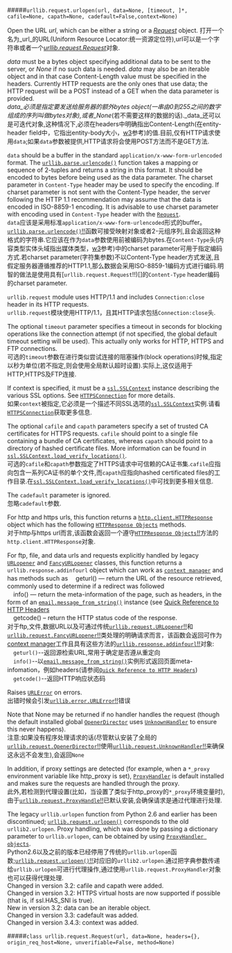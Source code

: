 #####`urllib.request.urlopen(url, data=None, [timeout, ]*, cafile=None, capath=None, cadefault=False,context=None)`

Open the URL _url_, which can be either a string or a [_Request_](https://docs.python.org/3/library/urllib.request.html#urllib.request.Request) object.
打开一个名为_url_的URL(Uniform Resource Locator:统一资源定位符),url可以是一个字符串或者一个[_urllib.request.Request_](#urllib.request.Request)对象.   

_data_ must be a bytes object specifying additional data to be sent to the server, or _None_ if no such data is needed. _data_ may also be an iterable object and in that case Content-Length value must be specified in the headers. Currently HTTP requests are the only ones that use data; the HTTP request will be a POST instead of a GET when the data parameter is provided.  
_data_必须是指定要发送给服务器的额外bytes object(一串由0到255之间的数字组成的序列叫做bytes对象),或者_None_(若不需要这样的数据的话)._data_还可以是可迭代对象,这种情况下,必须在headers中明确指出Content-Length(在entity-header field中，它指出entity-body大小，[w3](http://www.w3.org/Protocols/rfc2616/rfc2616-sec14.html)参考)的值.目前,仅有HTTP请求使用`data`;如果`data`参数被提供,HTTP请求将会使用POST方法而不是GET方法.  

`data` should be a buffer in the standard `application/x-www-form-urlencoded` format. The [`urllib.parse.urlencode()`](https://docs.python.org/3/library/urllib.parse.html#urllib.parse.urlencode) function takes a mapping or sequence of 2-tuples and returns a string in this format. It should be encoded to bytes before being used as the data parameter. The charset parameter in `Content-Type` header may be used to specify the encoding. If charset parameter is not sent with the Content-Type header, the server following the HTTP 1.1 recommendation may assume that the data is encoded in ISO-8859-1 encoding. It is advisable to use charset parameter with encoding used in `Content-Type` header with the [`Request`](https://docs.python.org/3/library/urllib.request.html#urllib.request.Request).  
`data`应该是采用标准`application/x-www-form-urlencoded`形式的buffer。 [`urllib.parse.urlencode()`!!]()函数可接受映射对象或者2-元组序列,且会返回这种格式的字符串.它应该在作为`data`参数使用前被编码为bytes.在`Content-Type`头(内容类型实体头域指出媒体类型，[w3](http://www.w3.org/Protocols/rfc2616/rfc2616-sec14.html)参考)中的charset parameter可用于指定编码方式.若charset parameter(字符集参数)不以Content-Type header方式发送,且假定服务器遵循推荐的HTTP1.1,那么数据会采用ISO-8859-1编码方式进行编码.明智的做法是使用具有[`urllib.request.Request`!!)[]的`Content-Type` header编码的charset parameter.  

`urllib.request` module uses HTTP/1.1 and includes `Connection:close` header in its HTTP requests.  
`urllib.request`模块使用HTTP/1.1，且其HTTP请求包括`Connection:close`头.  

The optional `timeout` parameter specifies a timeout in seconds for blocking operations like the connection attempt (if not specified, the global default timeout setting will be used). This actually only works for HTTP, HTTPS and FTP connections.  
可选的`timeout`参数在进行类似尝试连接的阻塞操作(block operations)时候,指定以秒为单位(若不指定,则会使用全局默认超时设置).实际上,这仅适用于HTTP,HTTPS及FTP连接.   

If context is specified, it must be a [`ssl.SSLContext`](https://docs.python.org/3/library/ssl.html#ssl.SSLContext)  instance describing the various SSL options. See [`HTTPSConnection`](https://docs.python.org/3/library/http.client.html#http.client.HTTPSConnection) for more  details.  
如果`context`被指定,它必须是一个描述不同SSL选项的[`ssl.SSLContext`](https://docs.python.org/3/library/ssl.html#ssl.SSLContext)实例.请看[`HTTPSConnection`](https://docs.python.org/3/library/http.client.html#http.client.HTTPSConnection)获取更多信息.  

The optional `cafile` and `capath` parameters specify a set of trusted CA certificates for HTTPS requests. `cafile` should point to a single file containing a bundle of CA certificates, whereas `capath` should point to a directory of hashed certificate files. More information can be found in [`ssl.SSLContext.load_verify_locations()`](https://docs.python.org/3/library/ssl.html#ssl.SSLContext.load_verify_locations).  
可选的`cafile`和`capath`参数指定了HTTPS请求中可信赖的CA证书集.`cafile`应指向包含一系列CA证书的单个文件,而`capath`应指向hashed certificated files的工作目录.在[`ssl.SSLContext.load_verify_locations()`](https://docs.python.org/3/library/ssl.html#ssl.SSLContext.load_verify_locations)中可找到更多相关信息.  

The `cadefault` parameter is ignored.  
忽略`cadefault`参数.  

For http and https urls, this function returns a [`http.client.HTTPResponse`](https://docs.python.org/3/library/http.client.html#http.client.HTTPResponse) object which has the following [`HTTPResponse Objects`](https://docs.python.org/3/library/http.client.html#httpresponse-objects) methods.   
对于http与https url而言,该函数会返回一个遵守[`HTTPResponse Objects`!!]()方法的`http.client.HTTPResponse`对象.  

For ftp, file, and data urls and requests explicitly handled by legacy [`URLopener`](https://docs.python.org/3/library/urllib.request.html#urllib.request.URLopener) and [`FancyURLopener`](https://docs.python.org/3/library/urllib.request.html#urllib.request.FancyURLopener) classes, this function returns a `urllib.response.addinfourl` object which can work as [`context manager`](https://docs.python.org/3/glossary.html#term-context-manager) and has methods such as
　geturl() — return the URL of the resource retrieved, commonly used to determine if a redirect was followed  
　info() — return the meta-information of the page, such as headers, in the form of an [`email.message_from_string()`](https://docs.python.org/3/library/email.parser.html#email.message_from_string) instance (see [Quick Reference to HTTP Headers](http://www.cs.tut.fi/~jkorpela/http.html)  
　getcode() – return the HTTP status code of the response.  
对于ftp,文件,数据URL以及可通过传统[`urllib.request.URLopener`!!]()和[`urllib.request.FancyURLopener`!!]()类处理的明确请求而言，该函数会返回可作为[context manager](https://docs.python.org/3/glossary.html#term-context-manager)工作且具有这些方法的[`urllib.response.addinfourl`!!]()对象:  
　`geturl()`--返回源检索URL,常用于确定是否遵从重定向  
　`info()`--以[`email.message_from_string()`](https://docs.python.org/3/library/email.parser.html#email.message_from_string)实例形式返回页面meta-infomation，例如headers(请参阅[`Quick Reference to HTTP Headers`](http://www.cs.tut.fi/~jkorpela/http.html))  
　`getcode()`--返回HTTP响应状态码  

Raises [`URLError`](https://docs.python.org/3/library/urllib.error.html#urllib.error.URLError) on errors.  
出错时候会引发[`urllib.error.URLError`!!]()错误  

Note that None may be returned if no handler handles the request (though the default installed global [`OpenerDirector`](https://docs.python.org/3/library/urllib.request.html#urllib.request.OpenerDirector) uses [`UnknownHandler`](https://docs.python.org/3/library/urllib.request.html#urllib.request.UnknownHandler) to ensure this never happens).  
注意:如果没有程序处理请求的话(尽管默认安装了全局的[`urllib.request.OpenerDirector`!!]()使用[`urllib.request.UnknownHandler`!!]()来确保这永远不会发生),会返回`None`  

In addition, if proxy settings are detected (for example, when a `*_proxy` environment variable like http_proxy is set), [`ProxyHandler`](https://docs.python.org/3/library/urllib.request.html#urllib.request.ProxyHandler) is default installed and makes sure the requests are handled through the proxy.  
此外,若检测到代理设置(比如，当设置了类似于http_proxy的`*_proxy`环境变量时),由于[`urllib.request.ProxyHandle`!!]()已默认安装,会确保请求是通过代理进行处理.   

The legacy `urllib.urlopen` function from Python 2.6 and earlier has been discontinued; [`urllib.request.urlopen()`](https://docs.python.org/3/library/urllib.request.html#urllib.request.urlopen) corresponds to the old `urllib2.urlopen`. Proxy handling, which was done by passing a dictionary parameter to `urllib.urlopen`, can be obtained by using [`ProxyHandler objects`](https://docs.python.org/3/library/urllib.request.html#urllib.request.ProxyHandler).  
Python2.6以及之前的版本已经停用了传统的`urllib.urlopen`函数;[`urllib.request.urlopen()`!!]()对应旧的`urllib2.urlopen`.通过把字典参数传递给`urllib.urlopen`可进行代理操作,通过使用`urllib.request.ProxyHandler`对象也可以获得代理处理.  
Changed in version 3.2: cafile and capath were added.  
Changed in version 3.2: HTTPS virtual hosts are now supported if possible (that is, if ssl.HAS_SNI is true).   
New in version 3.2: data can be an iterable object.  
Changed in version 3.3: cadefault was added.  
Changed in version 3.4.3: context was added.  

#####`class urllib.request.Request(url, data=None, headers={}, origin_req_host=None, unverifiable=False, method=None)`
